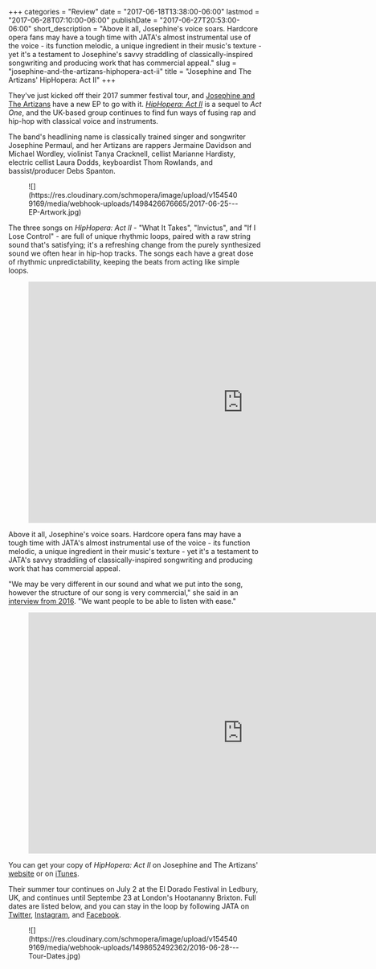 +++
categories = "Review"
date = "2017-06-18T13:38:00-06:00"
lastmod = "2017-06-28T07:10:00-06:00"
publishDate = "2017-06-27T20:53:00-06:00"
short_description = "Above it all, Josephine&#039;s voice soars. Hardcore opera fans may have a tough time with JATA&#039;s almost instrumental use of the voice - its function melodic, a unique ingredient in their music&#039;s texture - yet it&#039;s a testament to Josephine&#039;s savvy straddling of classically-inspired songwriting and producing work that has commercial appeal."
slug = "josephine-and-the-artizans-hiphopera-act-ii"
title = "Josephine and The Artizans&#039; HipHopera: Act II"
+++

They've just kicked off their 2017 summer festival tour, and [Josephine and The Artizans](/josephine-and-the-artizans-we-call-it-hip-hopera/) have a new EP to go with it. [*HipHopera: Act II*](http://www.josephineandtheartizans.com/music) is a sequel to *Act One*, and the UK-based group continues to find fun ways of fusing rap and hip-hop with classical voice and instruments. 

The band's headlining name is classically trained singer and songwriter Josephine Permaul, and her Artizans are rappers Jermaine Davidson and Michael Wordley, violinist Tanya Cracknell, cellist Marianne Hardisty, electric cellist Laura Dodds, keyboardist Thom Rowlands, and bassist/producer Debs Spanton.

<figure data-type="image">
![](https://res.cloudinary.com/schmopera/image/upload/v1545409169/media/webhook-uploads/1498426676665/2017-06-25---EP-Artwork.jpg)
</figure>

The three songs on *HipHopera: Act II* - "What It Takes", "Invictus", and "If I Lose Control" - are full of unique rhythmic loops, paired with a raw string sound that's satisfying; it's a refreshing change from the purely synthesized sound we often hear in hip-hop tracks. The songs each have a great dose of rhythmic unpredictability, keeping the beats from acting like simple loops. 

<figure data-type="video">
<iframe width="854" height="480" src="https://www.youtube.com/embed/VVxQSgtBEhg" frameborder="0" allowfullscreen></iframe>
</figure>

Above it all, Josephine's voice soars. Hardcore opera fans may have a tough time with JATA's almost instrumental use of the voice - its function melodic, a unique ingredient in their music's texture - yet it's a testament to JATA's savvy straddling of classically-inspired songwriting and producing work that has commercial appeal.

"We may be very different in our sound and what we put into the song, however the structure of our song is very commercial," she said in an [interview from 2016](http://www.schmopera.com/josephine-and-the-artizans-we-call-it-hip-hopera/). "We want people to be able to listen with ease."

<figure data-type="video">
<iframe width="854" height="480" src="https://www.youtube.com/embed/iiTTlsClspc" frameborder="0" allowfullscreen></iframe>
</figure>

You can get your copy of *HipHopera: Act II* on Josephine and The Artizans' [website](http://www.josephineandtheartizans.com/music) or on [iTunes](https://itunes.apple.com/ca/album/hiphopera-act-ii-single/id1239359866?app=music&ign-mpt=uo%3D4).

Their summer tour continues on July 2 at the El Dorado Festival in Ledbury, UK, and continues until Septembe 23 at London's Hootananny Brixton. Full dates are listed below, and you can stay in the loop by following JATA on [Twitter](https://twitter.com/Josephine_live), [Instagram](https://www.instagram.com/josephineandtheartizans/), and [Facebook](https://www.facebook.com/josephineandtheartizans).

<figure data-type="image">
![](https://res.cloudinary.com/schmopera/image/upload/v1545409169/media/webhook-uploads/1498652492362/2016-06-28---Tour-Dates.jpg)</figure>
